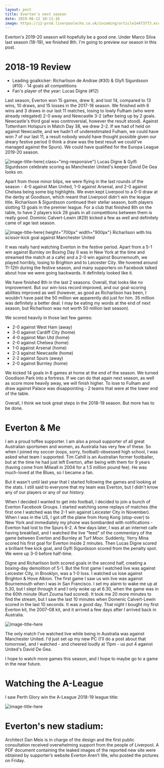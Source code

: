 ```yaml
---
layout: post
title: Everton's next season
date: 2019-06-12 10:11:16
image: https://i2-prod.liverpoolecho.co.uk/incoming/article14473773.ece/ALTERNATES/s615/JS115156827.jpg
---
```


Everton's 2019-20 season will hopefully be a good one. Under Marco Silva last season (18-19), we finished 8th. I'm going to preview our season in this post.

# 2018-19 Review
* Leading goalkicker: Richarlison de Andrae (#30) & Glyfi Sigurdsson (#10) - 14 goals all competitions
* Fan's player of the year: Lucas Digne (#12)

Last season, Everton won 15 games, drew 9, and lost 14, compared to 13 wins, 10 draws, and 15 losses in the 2017-18 season. We finished with 6 wins and 3 draws in our last 11 matches, losing to lowly Fulham (who were already relegated) 2-0 away and Newcastle 3-2 (after being up by 2 goals. Newcastle's third goal was controversial, however the result stood). Against Tottenham Hotspurs in Match Day 38, we drew 2-2. If we had of held on against Newcastle, and we hadn't of underestimated Fulham, we could have won 7 of our last 11, a result nobody would have thought possible given our dreary festive period (I think a draw was the best result we could've managed against the Spurs). We could have qualified for the Europa League 2019-20 season.

![image-title-here](https://www.straitstimes.com/sites/default/files/styles/article_pictrure_780x520_/public/articles/2019/04/21/yq-everton-21042019.jpg?itok=oXjIwK3D&timestamp=1555858763){:class="img-responsive"}
Lucas Digne & Gylfi Sigurdsson celebrate scoring as Manchester United's keeper David De Gea looks on.

Apart from those minor blips, we were flying in the last rounds of the season - 4-0 against Man United, 1-0 against Arsenal, and 2-0 against Chelsea being some big highlights. We even kept Liverpool to a 0-0 draw at the derby at Goodison, which meant that Liverpool didn't win the league title. Richarlison & Sigurdsson continued their stellar season, both players slotting 13 goals in the premier league. For a club that finished 8th on the table, to have 2 players kick 28 goals in all competitions between them is really good. Dominic Calvert-Lewin (#29) kicked a few as well and definitely came of age last season.

![image-title-here](https://cdn.vox-cdn.com/thumbor/uKiXdDEv8KNIZoJi4nMU2JLF1TE=/0x0:3000x2046/1200x800/filters:focal(1410x155:1890x635)/cdn.vox-cdn.com/uploads/chorus_image/image/63647928/1144143645.jpg.5.jpg){:height="700px" width="900px"}
Richarlison with his scissor-kick goal against Manchester United

It was really hard watching Everton in the festive period. Apart from a 5-1 win against Burnley on Boxing Day (I was in New York at the time and streamed the match at a cafe) and a 2-0 win against Bournemouth, we played horribly, losing to Brighton and to Leicester City. We hovered around 11-12th during the festive season, and many supporters on Facebook talked about how we were going backwards. It definitely looked like it.

We have finished 8th in the last 2 seasons. Overall, that looks like no improvement. But our win-loss record improved, and our goal-scoring abilities improved as well (however, as good as Richarlison has been, I wouldn't have paid the 50 million we apparently did just for him. 35 million was definitely a better deal. I may be eating my words at the end of next season, but Richarlison was not worth 50 million last season). 

We scored heavily in those last few games:

* 2-0 against West Ham (away)
* 3-0 against Cardiff City (home)
* 4-0 against Man Utd (home)
* 2-0 against Chelsea (home)
* 1-0 against Arsenal (home)
* 2-3 against Newcastle (home)
* 2-2 against Spurs (away)
* 2-0 against Burnley (home)

We kicked 14 goals in 6 games at home at the end of the season. We turned Goodison Park into a fortress. If we can do that again next season, as well as score more heavily away, we will finish higher. To lose to Fulham and draw against Palace was disappointing - 2 teams that were at the lower end of the table. 

Overall, I think we took great steps in the 2018-19 season. But more has to be done.

# Everton & Me
I am a proud toffee supporter. I am also a proud supporter of all great Australian sportsmen and women, as Australia has very few of these. So when I joined my soccer (oops, sorry, football)-obsessed high school, I was asked what team I supported. Tim Cahill is an Australian former footballer, but at the time he had just left Everton, after being with them for 9 years (having come from Milwall in 2004 for a 1.5 million pound fee). He was much-loved at the Blues, so I became a fan.

But it wasn't until last year that I started following the games and looking at the stats. I still said to everyone that my team was Everton, but I didn't know any of our players or any of our history.

When I decided I wanted to get into football, I decided to join a bunch of Everton Facebook Groups. I started watching some replays of matches (the first one I watched was the 2-1 win against Leicester City in November). When I was in the US, I got off the plane from Hong Kong (stop-over) to New York and immediately my phone was bombarded with notifications - Everton had lost to the Spurs 6-2. A few days later, I was at an internet cafe having breakfast, and I watched the live "feed" of the commentary of the game between Everton and Burnley at Turf Moor.  Suddenly, Yerry Mina scored his first goal for Everton inside 2 minutes. Then Lucas Digne scored a brilliant free kick goal, and Gylfi Sigurdsson scored from the penalty spot. We were up 3-0 before half-time.

Digne and Richarlison both scored goals in the second half, creating a boxing-day demolition of 5-1. But the first game I watched live was against Leicester City, in Brooklyn, was a 1-0 loss. I watched us lose against Brighton & Hove Albion. The first game I saw us win live was against Bournemouth when I was in San Francisco. I set my alarm to wake me up at 5.30, but I slept through it and I only woke up at 6.30, when the game was in the 60th minute (Kurt Zouma had scored). It took me 20  more minutes to find the stream, but I saw the last 10 minutes when Domenic Calvert-Lewin scored in the last 10 seconds. It was a good day. That night I bought my first Everton kit, the 2007-08 kit, and it arrived a few days after I arrived back in Australia.

![image-title-here](https://cdn.hitc-s.com/i/1379/kurt_zouma_of_everton_l_celebrates_his_goal_during_the_premier_l_1157155.jpg)

The only match I've watched live while being in Australia was against Manchester United. I'd just set up my new PC (I'll do a post about that tomorrow), and I watched - and cheered loudly at 11pm - us put 4 against United's David De Gea. 

I hope to watch more games this season, and I hope to maybe go to a game in the near future.

# Watching the A-League
I saw Perth Glory win the A-League 2018-19 league title:

![image-title-here](https://www.a-league.com.au/sites/aleague/files/2019-04/vvvv.jpg)
# Everton's new stadium:

Architect Dan Meis is in charge of the design and the first public consultation received overwhelming support from the people of Liverpool. A PDF document containing the leaked images of the reported new site were obtained by supporter’s website Everton Aren’t We, who posted the pictures on Friday.
